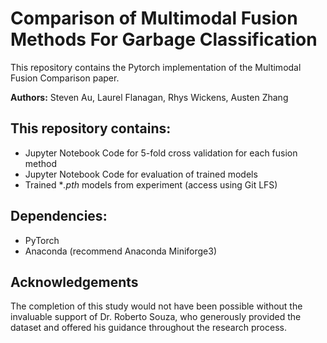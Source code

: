 # Comparison of Multimodal Fusion Methods For Garbage Classification

This repository contains the Pytorch implementation of the Multimodal Fusion Comparison paper.

**Authors:** Steven Au, Laurel Flanagan, Rhys Wickens, Austen Zhang

## This repository contains:
- Jupyter Notebook Code for 5-fold cross validation for each fusion method
- Jupyter Notebook Code for evaluation of trained models
- Trained **.pth* models from experiment (access using Git LFS)

## Dependencies:
- PyTorch
- Anaconda (recommend Anaconda Miniforge3)

## Acknowledgements
The completion of this study would not have been possible without the invaluable support of Dr. Roberto Souza, who generously provided the dataset and offered his guidance throughout the research process.
